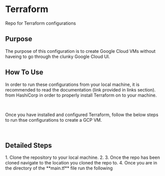 # Terraform
Repo for Terraform configurations


<h2>Purpose</h2>
<p>The purpose of this configuration is to create Google Cloud VMs without haveing to go through the clunky Google Cloud UI.</p>

<h2> How To Use </h2>
<p> In order to run these configurations from your local machine, it is recommended to read the documentation (link provided in links section). from HashiCorp in order to properly install Terraform on to your machine.</p>
<br/>
<p>Once you have installed and configured Terraform, follow the below steps to run thse configurations to create a GCP VM.</p>
<br/>
<h2> Detailed Steps </h2>
1. Clone the repository to your local machine.
2. 
3. Once the repo has been cloned navigate to the location you cloned the repo to.
4. Once you are in the directory of the **main.tf** file run the following










  
